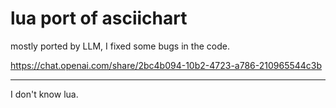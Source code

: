 # lua port of asciichart

mostly ported by LLM, I fixed some bugs in the code.

https://chat.openai.com/share/2bc4b094-10b2-4723-a786-210965544c3b

---

I don't know lua.
